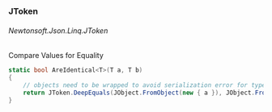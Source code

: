 ### JToken
###### Newtonsoft.Json.Linq.JToken

Compare Values for Equality
``` csharp
static bool AreIdentical<T>(T a, T b)
{
    // objects need to be wrapped to avoid serialization error for types like Guid..
    return JToken.DeepEquals(JObject.FromObject(new { a }), JObject.FromObject(new { b }));
}
```

